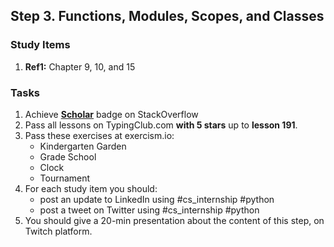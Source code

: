 ## Step 3. Functions, Modules, Scopes, and Classes

### Study Items
  1. **Ref1:** Chapter 9, 10, and 15

### Tasks

 1. Achieve [**Scholar**](https://stackoverflow.com/help/badges/10/scholar) badge on StackOverflow
 2. Pass all lessons on TypingClub.com **with 5 stars** up to **lesson 191**.
 3. Pass these exercises at exercism.io:
    - Kindergarten Garden
    - Grade School
    - Clock
    - Tournament
 4. For each study item you should:  
     - post an update to LinkedIn using #cs_internship #python  
     - post a tweet on Twitter using #cs_internship #python
 5. You should give a 20-min presentation about the content of this step, on Twitch platform.
